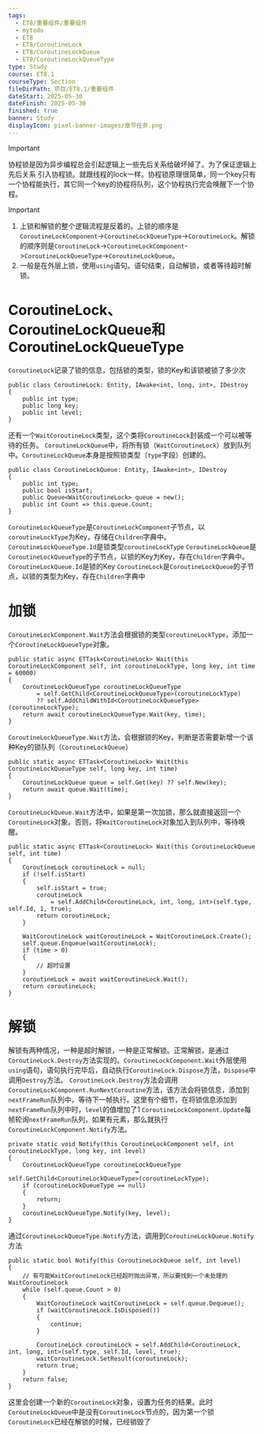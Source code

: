 ```yaml
---
tags:
  - ET8/重要组件/重要组件
  - mytodo
  - ET8
  - ET8/CoroutineLock
  - ET8/CoroutineLockQueue
  - ET8/CoroutineLockQueueType
type: Study
course: ET8.1
courseType: Section
fileDirPath: 项目/ET8.1/重要组件
dateStart: 2025-05-30
dateFinish: 2025-05-30
finished: true
banner: Study
displayIcon: pixel-banner-images/章节任务.png
---
```

>[!Important]
>协程锁是因为异步编程总会引起逻辑上一些先后关系给破坏掉了。为了保证逻辑上先后关系 引入协程锁。就跟线程的lock一样。协程锁原理很简单，同一个key只有一个协程能执行，其它同一个key的协程将队列，这个协程执行完会唤醒下一个协程。

>[!Important]
>1. 上锁和解锁的整个逻辑流程是反着的。上锁的顺序是`CoroutineLockComponent`->`CoroutineLockQueueType`->`CoroutineLock`。解锁的顺序则是`CoroutineLock`->`CoroutineLockComponent`->`CoroutineLockQueueType`->`CoroutineLockQueue`。
>2. 一般是在外层上锁，使用`using`语句。语句结束，自动解锁，或者等待超时解锁。

# CoroutineLock、CoroutineLockQueue和CoroutineLockQueueType
`CoroutineLock`记录了锁的信息，包括锁的类型，锁的Key和该锁被锁了多少次
```CSharp
public class CoroutineLock: Entity, IAwake<int, long, int>, IDestroy
{
    public int type;
    public long key;
    public int level;
}
```
还有一个`WaitCoroutineLock`类型，这个类将`CoroutineLock`封装成一个可以被等待的任务。
`CoroutineLockQueue`中，将所有锁（`WaitCoroutineLock`）放到队列中。`CoroutineLockQueue`本身是按照锁类型（`type`字段）创建的。
```CSharp
public class CoroutineLockQueue: Entity, IAwake<int>, IDestroy
{
    public int type;
    public bool isStart;
    public Queue<WaitCoroutineLock> queue = new();
    public int Count => this.queue.Count;
}
```
`CoroutineLockQueueType`是`CoroutineLockComponent`子节点，以`coroutineLockType`为Key，存储在`Children`字典中。`CoroutineLockQueueType.Id`是锁类型`coroutineLockType`
`CoroutineLockQueue`是`CoroutineLockQueueType`的子节点，以锁的Key为Key，存在`Children`字典中。`CoroutineLockQueue.Id`是锁的Key
`CoroutineLock`是`CoroutineLockQueue`的子节点，以锁的类型为Key，存在`Children`字典中
# 加锁
`CoroutineLockComponent.Wait`方法会根据锁的类型`coroutineLockType`，添加一个`CoroutineLockQueueType`对象。
```CSharp
public static async ETTask<CoroutineLock> Wait(this CoroutineLockComponent self, int coroutineLockType, long key, int time = 60000)
{
    CoroutineLockQueueType coroutineLockQueueType 
        = self.GetChild<CoroutineLockQueueType>(coroutineLockType) 
        ?? self.AddChildWithId<CoroutineLockQueueType>(coroutineLockType);
    return await coroutineLockQueueType.Wait(key, time);
}
```
`CoroutineLockQueueType.Wait`方法，会根据锁的Key，判断是否需要新增一个该种Key的锁队列（`CoroutineLockQueue`）
```CSharp
public static async ETTask<CoroutineLock> Wait(this CoroutineLockQueueType self, long key, int time)
{
    CoroutineLockQueue queue = self.Get(key) ?? self.New(key);
    return await queue.Wait(time);
}
```
`CoroutineLockQueue.Wait`方法中，如果是第一次加锁，那么就直接返回一个`CoroutineLock`对象。否则，将`WaitCoroutineLock`对象加入到队列中，等待唤醒。
```CSharp
public static async ETTask<CoroutineLock> Wait(this CoroutineLockQueue self, int time)
{
    CoroutineLock coroutineLock = null;
    if (!self.isStart)
    {
        self.isStart = true;
        coroutineLock 
            = self.AddChild<CoroutineLock, int, long, int>(self.type, self.Id, 1, true);
        return coroutineLock;
    }

    WaitCoroutineLock waitCoroutineLock = WaitCoroutineLock.Create();
    self.queue.Enqueue(waitCoroutineLock);
    if (time > 0)
    {
        // 超时设置
    }
    coroutineLock = await waitCoroutineLock.Wait();
    return coroutineLock;
}
```
# 解锁
解锁有两种情况，一种是超时解锁，一种是正常解锁。正常解锁，是通过`CoroutineLock.Destroy`方法实现的。`CoroutineLockComponent.Wait`外层使用`using`语句，语句执行完毕后，自动执行`CoroutineLock.Dispose`方法，`Dispose`中调用`Destroy`方法。
`CoroutineLock.Destroy`方法会调用`CoroutineLockComponent.RunNextCoroutine`方法，该方法会将锁信息，添加到`nextFrameRun`队列中，等待下一帧执行。这里有个细节，在将锁信息添加到`nextFrameRun`队列中时，`level`的值增加了1
`CoroutineLockComponent.Update`每帧轮询`nextFrameRun`队列，如果有元素，那么就执行`CoroutineLockComponent.Notify`方法。
```CSharp
private static void Notify(this CoroutineLockComponent self, int coroutineLockType, long key, int level)
{
    CoroutineLockQueueType coroutineLockQueueType 
                                    = self.GetChild<CoroutineLockQueueType>(coroutineLockType);
    if (coroutineLockQueueType == null)
    {
        return;
    }
    coroutineLockQueueType.Notify(key, level);
}
```
通过`CoroutineLockQueueType.Notify`方法，调用到`CoroutineLockQueue.Notify`方法
```CSharp
public static bool Notify(this CoroutineLockQueue self, int level)
{
    // 有可能WaitCoroutineLock已经超时抛出异常，所以要找到一个未处理的WaitCoroutineLock
    while (self.queue.Count > 0)
    {
        WaitCoroutineLock waitCoroutineLock = self.queue.Dequeue();
        if (waitCoroutineLock.IsDisposed())
        {
            continue;
        }

        CoroutineLock coroutineLock = self.AddChild<CoroutineLock, int, long, int>(self.type, self.Id, level, true);
        waitCoroutineLock.SetResult(coroutineLock);
        return true;
    }
    return false;
}
```
这里会创建一个新的`CoroutineLock`对象，设置为任务的结果。此时`CoroutineLockQueue`中是没有`CoroutineLock`节点的，因为第一个锁`CoroutineLock`已经在解锁的时候，已经销毁了
